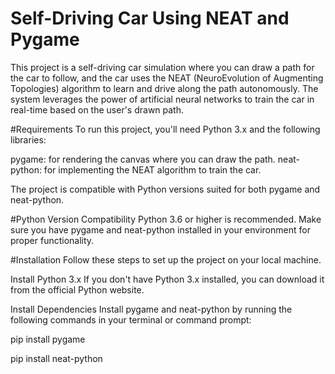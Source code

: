 # Self-Driving Car Using NEAT and Pygame
This project is a self-driving car simulation where you can draw a path for the car to follow, and the car uses the NEAT (NeuroEvolution of Augmenting Topologies) algorithm to learn and drive along the path autonomously. The system leverages the power of artificial neural networks to train the car in real-time based on the user's drawn path.

#Requirements
To run this project, you'll need Python 3.x and the following libraries:

pygame: for rendering the canvas where you can draw the path.
neat-python: for implementing the NEAT algorithm to train the car.

The project is compatible with Python versions suited for both pygame and neat-python.

#Python Version Compatibility
Python 3.6 or higher is recommended.
Make sure you have pygame and neat-python installed in your environment for proper functionality.

#Installation
Follow these steps to set up the project on your local machine.

Install Python 3.x
If you don't have Python 3.x installed, you can download it from the official Python website.

Install Dependencies
Install pygame and neat-python by running the following commands in your terminal or command prompt:

pip install pygame

pip install neat-python



